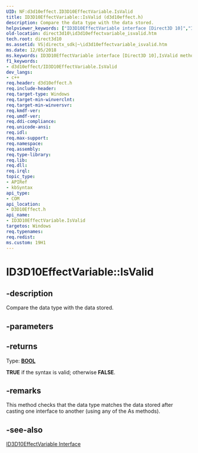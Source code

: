 ```yaml
---
UID: NF:d3d10effect.ID3D10EffectVariable.IsValid
title: ID3D10EffectVariable::IsValid (d3d10effect.h)
description: Compare the data type with the data stored.
helpviewer_keywords: ["ID3D10EffectVariable interface [Direct3D 10]","IsValid method","ID3D10EffectVariable.IsValid","ID3D10EffectVariable::IsValid","IsValid","IsValid method [Direct3D 10]","IsValid method [Direct3D 10]","ID3D10EffectVariable interface","b6f93adf-228e-7f53-1caf-9b813e3b0811","d3d10effect/ID3D10EffectVariable::IsValid","direct3d10.id3d10effectvariable_isvalid"]
old-location: direct3d10\id3d10effectvariable_isvalid.htm
tech.root: direct3d10
ms.assetid: VS|directx_sdk|~\id3d10effectvariable_isvalid.htm
ms.date: 12/05/2018
ms.keywords: ID3D10EffectVariable interface [Direct3D 10],IsValid method, ID3D10EffectVariable.IsValid, ID3D10EffectVariable::IsValid, IsValid, IsValid method [Direct3D 10], IsValid method [Direct3D 10],ID3D10EffectVariable interface, b6f93adf-228e-7f53-1caf-9b813e3b0811, d3d10effect/ID3D10EffectVariable::IsValid, direct3d10.id3d10effectvariable_isvalid
f1_keywords:
- d3d10effect/ID3D10EffectVariable.IsValid
dev_langs:
- c++
req.header: d3d10effect.h
req.include-header: 
req.target-type: Windows
req.target-min-winverclnt: 
req.target-min-winversvr: 
req.kmdf-ver: 
req.umdf-ver: 
req.ddi-compliance: 
req.unicode-ansi: 
req.idl: 
req.max-support: 
req.namespace: 
req.assembly: 
req.type-library: 
req.lib: 
req.dll: 
req.irql: 
topic_type:
- APIRef
- kbSyntax
api_type:
- COM
api_location:
- D3D10Effect.h
api_name:
- ID3D10EffectVariable.IsValid
targetos: Windows
req.typenames: 
req.redist: 
ms.custom: 19H1
---
```


# ID3D10EffectVariable::IsValid


## -description


Compare the data type with the data stored.


## -parameters






## -returns



Type: <b><a href="https://docs.microsoft.com/windows/desktop/WinProg/windows-data-types">BOOL</a></b>

<b>TRUE</b> if the syntax is valid; otherwise <b>FALSE</b>.




## -remarks



This method checks that the data type matches the data stored after casting one interface to another (using any of the As methods).




## -see-also




<a href="https://docs.microsoft.com/windows/desktop/api/d3d10effect/nn-d3d10effect-id3d10effectvariable">ID3D10EffectVariable Interface</a>
 

 

